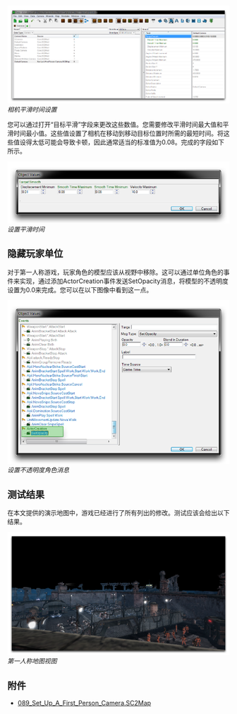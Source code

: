 [![相机平滑时间设置](./resources/089_Set_Up_a_First_Person_Camera10.png)](./resources/089_Set_Up_a_First_Person_Camera10.png)
*相机平滑时间设置*

您可以通过打开“目标平滑”字段来更改这些数值。您需要修改平滑时间最大值和平滑时间最小值。这些值设置了相机在移动到移动目标位置时所需的最短时间。将这些值设得太低可能会导致卡顿，因此通常适当的标准值为0.08。完成的字段如下所示。

[![设置平滑时间](./resources/089_Set_Up_a_First_Person_Camera11.png)](./resources/089_Set_Up_a_First_Person_Camera11.png)
*设置平滑时间*

## 隐藏玩家单位

对于第一人称游戏，玩家角色的模型应该从视野中移除。这可以通过单位角色的事件来实现，通过添加ActorCreation事件发送SetOpacity消息，将模型的不透明度设置为0.0来完成。您可以在以下图像中看到这一点。

[![设置不透明度角色消息](./resources/089_Set_Up_a_First_Person_Camera12.png)](./resources/089_Set_Up_a_First_Person_Camera12.png)
*设置不透明度角色消息*

## 测试结果

在本文提供的演示地图中，游戏已经进行了所有列出的修改。测试应该会给出以下结果。

[![第一人称地图视图](./resources/089_Set_Up_a_First_Person_Camera13.png)](./resources/089_Set_Up_a_First_Person_Camera13.png)
*第一人称地图视图*

## 附件

 * [089_Set_Up_A_First_Person_Camera.SC2Map](./maps/089_Set_Up_A_First_Person_Camera.SC2Map)